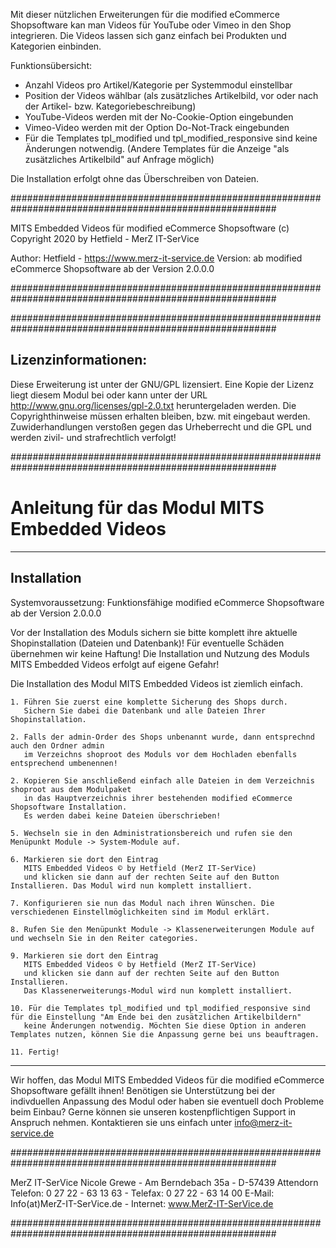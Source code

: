 Mit dieser nützlichen Erweiterungen für die modified eCommerce Shopsoftware kan man Videos für YouTube oder Vimeo in den Shop integrieren. Die Videos lassen sich ganz einfach bei Produkten und Kategorien einbinden.

Funktionsübersicht:

- Anzahl Videos pro Artikel/Kategorie per Systemmodul einstellbar
- Position der Videos wählbar (als zusätzliches Artikelbild, vor oder nach der Artikel- bzw. Kategoriebeschreibung)
- YouTube-Videos werden mit der No-Cookie-Option eingebunden
- Vimeo-Video werden mit der Option Do-Not-Track eingebunden
- Für die Templates tpl_modified und tpl_modified_responsive sind keine Änderungen notwendig. (Andere Templates für die Anzeige "als zusätzliches Artikelbild" auf Anfrage möglich)

Die Installation erfolgt ohne das Überschreiben von Dateien.

########################################################################################################

MITS Embedded Videos für modified eCommerce Shopsoftware
(c) Copyright 2020 by Hetfield - MerZ IT-SerVice

Author: 	Hetfield - https://www.merz-it-service.de
Version: 	ab modified eCommerce Shopsoftware ab der Version 2.0.0.0

########################################################################################################


########################################################################################################

Lizenzinformationen:
--------------------------------------------------------------------------------------------------------
Diese Erweiterung ist unter der GNU/GPL lizensiert. Eine Kopie der Lizenz liegt diesem Modul bei
oder kann unter der URL http://www.gnu.org/licenses/gpl-2.0.txt heruntergeladen werden. Die
Copyrighthinweise müssen erhalten bleiben, bzw. mit eingebaut werden. Zuwiderhandlungen verstoßen
gegen das Urheberrecht und die GPL und werden zivil- und strafrechtlich verfolgt!

########################################################################################################

Anleitung für das Modul MITS Embedded Videos
========================================================================================================
--------------------------------------------------------------------------------------------------------

Installation
--------------------------------------------------------------------------------------------------------
Systemvoraussetzung: Funktionsfähige modified eCommerce Shopsoftware ab der Version 2.0.0.0

Vor der Installation des Moduls sichern sie bitte komplett ihre aktuelle Shopinstallation (Dateien und Datenbank)!
Für eventuelle Schäden übernehmen wir keine Haftung!
Die Installation und Nutzung des Moduls MITS Embedded Videos erfolgt auf eigene Gefahr!

Die Installation des Modul MITS Embedded Videos ist ziemlich einfach.

    1. Führen Sie zuerst eine komplette Sicherung des Shops durch. 
       Sichern Sie dabei die Datenbank und alle Dateien Ihrer Shopinstallation. 

    2. Falls der admin-Order des Shops unbenannt wurde, dann entsprechnd auch den Ordner admin 
       im Verzeichns shoproot des Moduls vor dem Hochladen ebenfalls entsprechend umbenennen!

    2. Kopieren Sie anschließend einfach alle Dateien in dem Verzeichnis shoproot aus dem Modulpaket 
       in das Hauptverzeichnis ihrer bestehenden modified eCommerce Shopsoftware Installation. 
       Es werden dabei keine Dateien überschrieben!

    5. Wechseln sie in den Administrationsbereich und rufen sie den Menüpunkt Module -> System-Module auf.

    6. Markieren sie dort den Eintrag 
       MITS Embedded Videos © by Hetfield (MerZ IT-SerVice)
       und klicken sie dann auf der rechten Seite auf den Button Installieren. Das Modul wird nun komplett installiert. 
       
    7. Konfigurieren sie nun das Modul nach ihren Wünschen. Die verschiedenen Einstellmöglichkeiten sind im Modul erklärt.

    8. Rufen Sie den Menüpunkt Module -> Klassenerweiterungen Module auf und wechseln Sie in den Reiter categories.

    9. Markieren sie dort den Eintrag 
       MITS Embedded Videos © by Hetfield (MerZ IT-SerVice)
       und klicken sie dann auf der rechten Seite auf den Button Installieren. 
       Das Klassenerweiterungs-Modul wird nun komplett installiert.
       
    10. Für die Templates tpl_modified und tpl_modified_responsive sind für die Einstellung "Am Ende bei den zusätzlichen Artikelbildern"
       keine Änderungen notwendig. Möchten Sie diese Option in anderen Templates nutzen, können Sie die Anpassung gerne bei uns beauftragen. 

    11. Fertig!

--------------------------------------------------------------------------------------------------------
Wir hoffen, das Modul MITS Embedded Videos für die modified eCommerce Shopsoftware gefällt ihnen!
Benötigen sie Unterstützung bei der indivduellen Anpassung des Modul oder haben sie eventuell doch Probleme beim Einbau?
Gerne können sie unseren kostenpflichtigen Support in Anspruch nehmen.
Kontaktieren sie uns einfach unter info@merz-it-service.de


########################################################################################################

MerZ IT-SerVice
Nicole Grewe - Am Berndebach 35a - D-57439 Attendorn
Telefon: 0 27 22 - 63 13 63 - Telefax: 0 27 22 - 63 14 00
E-Mail: Info(at)MerZ-IT-SerVice.de - Internet: www.MerZ-IT-SerVice.de

########################################################################################################
